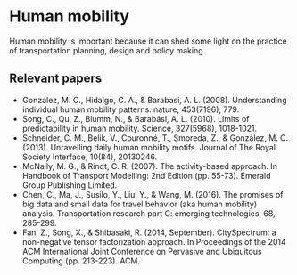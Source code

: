 # Human mobility
Human mobility is important because it can shed some light on the practice of transportation planning, design and policy making.

## Relevant papers
- Gonzalez, M. C., Hidalgo, C. A., & Barabasi, A. L. (2008). Understanding individual human mobility patterns. nature, 453(7196), 779.
- Song, C., Qu, Z., Blumm, N., & Barabási, A. L. (2010). Limits of predictability in human mobility. Science, 327(5968), 1018-1021.
- Schneider, C. M., Belik, V., Couronné, T., Smoreda, Z., & González, M. C. (2013). Unravelling daily human mobility motifs. Journal of The Royal Society Interface, 10(84), 20130246.
- McNally, M. G., & Rindt, C. R. (2007). The activity-based approach. In Handbook of Transport Modelling: 2nd Edition (pp. 55-73). Emerald Group Publishing Limited.
- Chen, C., Ma, J., Susilo, Y., Liu, Y., & Wang, M. (2016). The promises of big data and small data for travel behavior (aka human mobility) analysis. Transportation research part C: emerging technologies, 68, 285-299.
- Fan, Z., Song, X., & Shibasaki, R. (2014, September). CitySpectrum: a non-negative tensor factorization approach. In Proceedings of the 2014 ACM International Joint Conference on Pervasive and Ubiquitous Computing (pp. 213-223). ACM.
